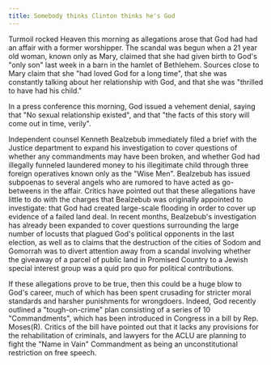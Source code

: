 ```yaml
---
title: Somebody thinks Clinton thinks he's God
---
```


Turmoil rocked Heaven this morning as allegations arose that God had had an affair with a former worshipper. The scandal was begun when a 21 year old woman, known only as Mary, claimed that she had given birth to God's "only son" last week in a barn in the hamlet of Bethlehem. Sources close to Mary claim that she "had loved God for a long time", that she was constantly talking about her relationship with God, and that she was "thrilled to have had his child."

In a press conference this morning, God issued a vehement denial, saying that "No sexual relationship existed", and that "the facts of this story will come out in time, verily".

Independent counsel Kenneth Bealzebub immediately filed a brief with the Justice department to expand his investigation to cover questions of whether any commandments may have been broken, and whether God had illegally funneled laundered money to his illegitimate child through three foreign operatives known only as the "Wise Men". Bealzebub has issued subpoenas to several angels who are rumored to have acted as go-betweens in the affair. Critics have pointed out that these allegations have little to do with the charges that Bealzebub was originally appointed to investigate: that God had created large-scale flooding in order to cover up evidence of a failed land deal. In recent months, Bealzebub's investigation has already been expanded to cover questions surrounding the large number of locusts that plagued God's political opponents in the last election, as well as to claims that the destruction of the cities of Sodom and Gomorrah was to divert attention away from a scandal involving whether the giveaway of a parcel of public land in Promised Country to a Jewish special interest group was a quid pro quo for political contributions.

If these allegations prove to be true, then this could be a huge blow to God's career, much of which has been spent crusading for stricter moral standards and harsher punishments for wrongdoers. Indeed, God recently outlined a "tough-on-crime" plan consisting of a series of 10 "Commandments", which has been introduced in Congress in a bill by Rep. Moses(R). Critics of the bill have pointed out that it lacks any provisions for the rehabilitation of criminals, and lawyers for the ACLU are planning to fight the "Name in Vain" Commandment as being an unconstitutional restriction on free speech.
